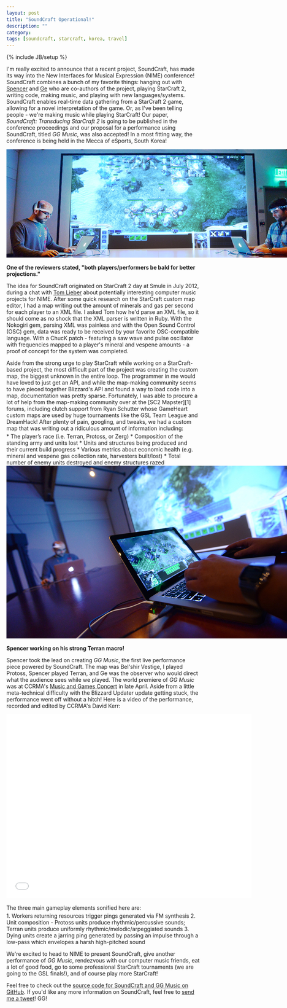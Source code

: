 ```yaml
---
layout: post
title: "SoundCraft Operational!"
description: ""
category: 
tags: [soundcraft, starcraft, korea, travel]
---
```

{% include JB/setup %}

I'm really excited to announce that a recent project, SoundCraft, has made its way into the New Interfaces for Musical Expression (NIME) conference! SoundCraft combines a bunch of my favorite things: hanging out with [Spencer](http://www.spencersalazar.com) and [Ge](https://ccrma.stanford.edu/~ge/) who are co-authors of the project, playing StarCraft 2, writing code, making music, and playing with new languages/systems. SoundCraft enables real-time data gathering from a StarCraft 2 game, allowing for a novel interpretation of the game. Or, as I've been telling people - we're making music while playing StarCraft! Our paper, *SoundCraft: Transducing StarCraft 2* is going to be published in the conference proceedings and our proposal for a performance using SoundCraft, titled *GG Music*, was also accepted! In a most fitting way, the conference is being held in the Mecca of eSports, South Korea!

<!--break-->

<div>
	<img class="rounded-corners" style="max-width: 800px;" src="/assets/images/posts/2013-05-12/soundcraft-1.jpg"/>
	<p class="caption-text"><b>One of the reviewers stated, "both players/performers be bald for better projections."</b></p>
</div>

The idea for SoundCraft originated on StarCraft 2 day at Smule in July 2012, during a chat with [Tom Lieber](http://www.alltom.com) about potentially interesting computer music projects for NIME. After some quick research on the StarCraft custom map editor, I had a map writing out the amount of minerals and gas per second for each player to an XML file. I asked Tom how he'd parse an XML file, so it should come as no shock that the XML parser is written in Ruby. With the Nokogiri gem, parsing XML was painless and with the Open Sound Control (OSC) gem, data was ready to be received by your favorite OSC-compatible language. With a ChucK patch - featuring a saw wave and pulse oscillator with frequencies mapped to a player's mineral and vespene amounts - a proof of concept for the system was completed.

<p style="margin-bottom: 4px;">Aside from the strong urge to play StarCraft while working on a StarCraft-based project, the most difficult part of the project was creating the custom map, the biggest unknown in the entire loop. The programmer in me would have loved to just get an API, and while the map-making community seems to have pieced together Blizzard's API and found a way to load code into a map, documentation was pretty sparse. Fortunately, I was able to procure a lot of help from the map-making community over at the [SC2 Mapster][1] forums, including clutch support from Ryan Schutter whose GameHeart custom maps are used by huge tournaments like the GSL Team League and DreamHack! After plenty of pain, googling, and tweaks, we had a custom map that was writing out a ridiculous amount of information including:</p>
* The player’s race (i.e. Terran, Protoss, or Zerg)
* Composition of the standing army and units lost
* Units and structures being produced and their current build progress
* Various metrics about economic health (e.g. mineral and vespene gas collection rate, harvesters built/lost)
* Total number of enemy units destroyed and enemy structures razed

<div>
	<img class="rounded-corners" style="max-width: 800px;" src="/assets/images/posts/2013-05-12/soundcraft-2.jpg"/>
	<p class="caption-text"><b>Spencer working on his strong Terran macro!</b></p>
</div>

<p style="margin-bottom: 12px;">Spencer took the lead on creating <em>GG Music</em>, the first live performance piece powered by SoundCraft. The map was Bel'shir Vestige, I played Protoss, Spencer played Terran, and Ge was the observer who would direct what the audience sees while we played. The world premiere of <em>GG Music</em> was at CCRMA's <a href="https://ccrma.stanford.edu/events/music-and-games">Music and Games Concert</a> in late April. Aside from a little meta-technical difficulty with the Blizzard Updater update getting stuck, the performance went off without a hitch! Here is a video of the performance, recorded and edited by CCRMA's David Kerr:</p>

<div style="text-align: center">
<iframe width="640" height="480" src="//www.youtube-nocookie.com/embed/WisMhY5BWa4?rel=0" frameborder="0"></iframe>
</div>

<p style="margin-bottom: 4px;">The three main gameplay elements sonified here are:</p>
1. Workers returning resources trigger pings generated via FM synthesis
2. Unit composition - Protoss units produce rhythmic/percussive sounds; Terran units produce uniformly rhythmic/melodic/arpeggiated sounds
3. Dying units create a jarring ping generated by passing an impulse through a low-pass which envelopes a harsh high-pitched sound 
 
We're excited to head to NIME to present SoundCraft, give another performance of *GG Music*, rendezvous with our computer music friends, eat a lot of good food, go to some professional StarCraft tournaments (we are going to the GSL finals!), and of course play more StarCraft!

Feel free to check out the [source code for SoundCraft and GG Music on GitHub](https://github.com/markcerqueira/soundCraft). If you'd like any more information on SoundCraft, feel free to [send me a tweet](https://twitter.com/markmcerqueira)! GG!

[1]: www.sc2mapster.com